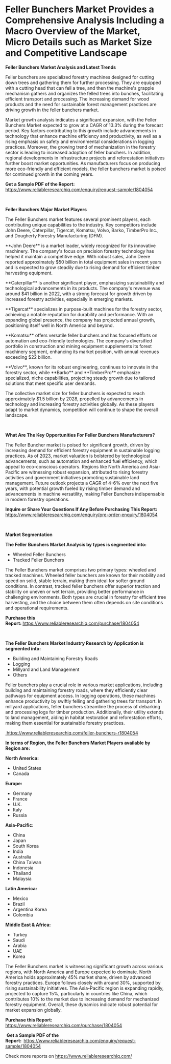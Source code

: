 <p><h1>Feller Bunchers Market Provides a Comprehensive Analysis Including a Macro Overview of the Market, Micro Details such as Market Size and Competitive Landscape</h1></p><p><strong>Feller Bunchers Market Analysis and Latest Trends</strong></p>
<p><p>Feller bunchers are specialized forestry machines designed for cutting down trees and gathering them for further processing. They are equipped with a cutting head that can fell a tree, and then the machine's grapple mechanism gathers and organizes the felled trees into bunches, facilitating efficient transport and processing. The increasing demand for wood products and the need for sustainable forest management practices are driving growth in the feller bunchers market.</p><p>Market growth analysis indicates a significant expansion, with the Feller Bunchers Market expected to grow at a CAGR of 13.3% during the forecast period. Key factors contributing to this growth include advancements in technology that enhance machine efficiency and productivity, as well as a rising emphasis on safety and environmental considerations in logging practices. Moreover, the growing trend of mechanization in the forestry sector is leading to increased adoption of feller bunchers. In addition, regional developments in infrastructure projects and reforestation initiatives further boost market opportunities. As manufacturers focus on producing more eco-friendly and efficient models, the feller bunchers market is poised for continued growth in the coming years.</p></p>
<p><strong>Get a Sample PDF of the Report:&nbsp;</strong> <a href="https://www.reliableresearchiq.com/enquiry/request-sample/1804054?utm_campaign=3452&utm_medium=2&utm_source=Github&utm_content=ia&utm_term=10042025&utm_id=feller-bunchers">https://www.reliableresearchiq.com/enquiry/request-sample/1804054</a></p>
<p>&nbsp;</p>
<p><strong>Feller Bunchers Major Market Players</strong></p>
<p><p>The Feller Bunchers market features several prominent players, each contributing unique capabilities to the industry. Key competitors include John Deere, Caterpillar, Tigercat, Komatsu, Volvo, Barko, TimberPro Inc., and Dougherty Forestry Manufacturing (DFM).</p><p>**John Deere** is a market leader, widely recognized for its innovative machinery. The company's focus on precision forestry technology has helped it maintain a competitive edge. With robust sales, John Deere reported approximately $50 billion in total equipment sales in recent years and is expected to grow steadily due to rising demand for efficient timber harvesting equipment.</p><p>**Caterpillar** is another significant player, emphasizing sustainability and technological advancements in its products. The company's revenue was around $41 billion in 2022, with a strong forecast for growth driven by increased forestry activities, especially in emerging markets.</p><p>**Tigercat** specializes in purpose-built machines for the forestry sector, achieving a notable reputation for durability and performance. With an expanding global presence, the company has projected annual growth, positioning itself well in North America and beyond.</p><p>**Komatsu** offers versatile feller bunchers and has focused efforts on automation and eco-friendly technologies. The company's diversified portfolio in construction and mining equipment supplements its forest machinery segment, enhancing its market position, with annual revenues exceeding $22 billion.</p><p>**Volvo**, known for its robust engineering, continues to innovate in the forestry sector, while **Barko** and **TimberPro** emphasize specialized, niche capabilities, projecting steady growth due to tailored solutions that meet specific user demands.</p><p>The collective market size for feller bunchers is expected to reach approximately $1.5 billion by 2028, propelled by advancements in technology and increasing forestry activities globally. As these players adapt to market dynamics, competition will continue to shape the overall landscape.</p></p>
<p>&nbsp;</p>
<p><strong>What Are The Key Opportunities For Feller Bunchers Manufacturers?</strong></p>
<p><p>The Feller Buncher market is poised for significant growth, driven by increasing demand for efficient forestry equipment in sustainable logging practices. As of 2023, market valuation is bolstered by technological advancements, such as automation and enhanced fuel efficiency, which appeal to eco-conscious operators. Regions like North America and Asia-Pacific are witnessing robust expansion, attributed to rising forestry activities and government initiatives promoting sustainable land management. Future outlook projects a CAGR of 4-6% over the next five years, with potential growth fueled by rising timber demand and advancements in machine versatility, making Feller Bunchers indispensable in modern forestry operations.</p></p>
<p><strong>Inquire or Share Your Questions If Any Before Purchasing This Report:</strong> <a href="https://www.reliableresearchiq.com/enquiry/pre-order-enquiry/1804054?utm_campaign=3452&utm_medium=2&utm_source=Github&utm_content=ia&utm_term=10042025&utm_id=feller-bunchers">https://www.reliableresearchiq.com/enquiry/pre-order-enquiry/1804054</a></p>
<p>&nbsp;</p>
<p><strong>Market Segmentation</strong></p>
<p><strong>The Feller Bunchers Market Analysis by types is segmented into:</strong></p>
<p><ul><li>Wheeled Feller Bunchers</li><li>Tracked Feller Bunchers</li></ul></p>
<p><p>The Feller Bunchers market comprises two primary types: wheeled and tracked machines. Wheeled feller bunchers are known for their mobility and speed on solid, stable terrain, making them ideal for softer ground conditions. In contrast, tracked feller bunchers offer superior traction and stability on uneven or wet terrain, providing better performance in challenging environments. Both types are crucial in forestry for efficient tree harvesting, and the choice between them often depends on site conditions and operational requirements.</p></p>
<p><strong>Purchase this Report:&nbsp;</strong><a href="https://www.reliableresearchiq.com/purchase/1804054?utm_campaign=3452&utm_medium=2&utm_source=Github&utm_content=ia&utm_term=10042025&utm_id=feller-bunchers">https://www.reliableresearchiq.com/purchase/1804054</a></p>
<p>&nbsp;</p>
<p><strong>The Feller Bunchers Market Industry Research by Application is segmented into:</strong></p>
<p><ul><li>Building and Maintaining Forestry Roads</li><li>Logging</li><li>Millyard and Land Management</li><li>Others</li></ul></p>
<p><p>Feller bunchers play a crucial role in various market applications, including building and maintaining forestry roads, where they efficiently clear pathways for equipment access. In logging operations, these machines enhance productivity by swiftly felling and gathering trees for transport. In millyard applications, feller bunchers streamline the process of debarking and processing logs for timber production. Additionally, their utility extends to land management, aiding in habitat restoration and reforestation efforts, making them essential for sustainable forestry practices.</p></p>
<p><a href="https://www.reliableresearchiq.com/feller-bunchers-r1804054?utm_campaign=3452&utm_medium=2&utm_source=Github&utm_content=ia&utm_term=10042025&utm_id=feller-bunchers">&nbsp;https://www.reliableresearchiq.com/feller-bunchers-r1804054</a></p>
<p><strong>In terms of Region, the Feller Bunchers Market Players available by Region are:</strong></p>
<p>
    <p> <strong> North America: </strong>
        <ul>
            <li>United States</li>
            <li>Canada</li>
        </ul>
        </p> 
    <p> <strong> Europe: </strong>
        <ul>
            <li>Germany</li>
            <li>France</li>
            <li>U.K.</li>
            <li>Italy</li>
            <li>Russia</li>
        </ul>
        </p> 
    <p> <strong> Asia-Pacific: </strong>
        <ul>
            <li>China</li>
            <li>Japan</li>
            <li>South Korea</li>
            <li>India</li>
            <li>Australia</li>
            <li>China Taiwan</li>
            <li>Indonesia</li>
            <li>Thailand</li>
            <li>Malaysia</li>
        </ul>
        </p> 
    <p> <strong> Latin America: </strong>
        <ul>
            <li>Mexico</li>
            <li>Brazil</li>
            <li>Argentina Korea</li>
            <li>Colombia</li>
        </ul>
        </p> 
    <p> <strong> Middle East & Africa: </strong>
        <ul>
            <li>Turkey</li>
            <li>Saudi</li>
            <li>Arabia</li>
            <li>UAE</li>
            <li>Korea</li>
        </ul>
    </p>
    </p>
<p><p>The Feller Bunchers market is witnessing significant growth across various regions, with North America and Europe expected to dominate. North America holds approximately 45% market share, driven by advanced forestry practices. Europe follows closely with around 30%, supported by rising sustainability initiatives. The Asia-Pacific region is expanding rapidly, projected to capture 15%, particularly in countries like China, which contributes 10% to the market due to increasing demand for mechanized forestry equipment. Overall, these dynamics indicate robust potential for market expansion globally.</p></p>
<p><strong>Purchase this Report: </strong><a href="https://www.reliableresearchiq.com/purchase/1804054?utm_campaign=3452&utm_medium=2&utm_source=Github&utm_content=ia&utm_term=10042025&utm_id=feller-bunchers">https://www.reliableresearchiq.com/purchase/1804054</a></p>
<p>&nbsp;<strong>Get a Sample PDF of the Report:&nbsp;&nbsp;</strong><a href="https://www.reliableresearchiq.com/enquiry/request-sample/1804054?utm_campaign=3452&utm_medium=2&utm_source=Github&utm_content=ia&utm_term=10042025&utm_id=feller-bunchers">https://www.reliableresearchiq.com/enquiry/request-sample/1804054</a></p>
<p><strong></strong></p>
<p>Check more reports on <a href="https://www.reliableresearchiq.com/?utm_campaign=3452&utm_medium=2&utm_source=Github&utm_content=ia&utm_term=10042025&utm_id=feller-bunchers">https://www.reliableresearchiq.com/</a></p>